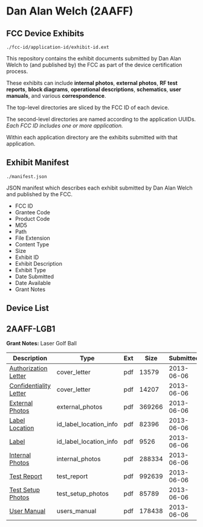 # Dan Alan Welch (2AAFF)
## FCC Device Exhibits

```
./fcc-id/application-id/exhibit-id.ext
```

This repository contains the exhibit documents submitted by Dan Alan Welch to (and published by) the FCC as part of the device certification process.

These exhibits can include **internal photos**, **external photos**, **RF test reports**, **block diagrams**, **operational descriptions**, **schematics**, **user manuals**, and various **correspondence**.

The top-level directories are sliced by the FCC ID of each device.

The second-level directories are named according to the application UUIDs. *Each FCC ID includes one or more application.*

Within each application directory are the exhibits submitted with that application. 

## Exhibit Manifest

```
./manifest.json
```

JSON manifest which describes each exhibit submitted by Dan Alan Welch and published by the FCC.

- FCC ID
- Grantee Code
- Product Code
- MD5
- Path
- File Extension
- Content Type
- Size
- Exhibit ID
- Exhibit Description
- Exhibit Type
- Date Submitted
- Date Available
- Grant Notes

## Device List
## 2AAFF-LGB1
**Grant Notes:** Laser Golf Ball

| Description | Type | Ext | Size | Submitted | Available |
| ----------- | ---- | --- | ---- | --------- | --------- |
| [Authorization Letter](2AAFF-LGB1/2ab0e16d1ed6463b1273b7f1ba488ac1/1984771.pdf) | cover_letter | pdf | 13579 | 2013-06-06 | 2013-06-06 |
| [Confidentiality Letter](2AAFF-LGB1/2ab0e16d1ed6463b1273b7f1ba488ac1/1984772.pdf) | cover_letter | pdf | 14207 | 2013-06-06 | 2013-06-06 |
| [External Photos](2AAFF-LGB1/2ab0e16d1ed6463b1273b7f1ba488ac1/1984778.pdf) | external_photos | pdf | 369266 | 2013-06-06 | 2013-06-06 |
| [Label Location](2AAFF-LGB1/2ab0e16d1ed6463b1273b7f1ba488ac1/1984780.pdf) | id_label_location_info | pdf | 82396 | 2013-06-06 | 2013-06-06 |
| [Label](2AAFF-LGB1/2ab0e16d1ed6463b1273b7f1ba488ac1/1984781.pdf) | id_label_location_info | pdf | 9526 | 2013-06-06 | 2013-06-06 |
| [Internal Photos](2AAFF-LGB1/2ab0e16d1ed6463b1273b7f1ba488ac1/1984779.pdf) | internal_photos | pdf | 288334 | 2013-06-06 | 2013-06-06 |
| [Test Report](2AAFF-LGB1/2ab0e16d1ed6463b1273b7f1ba488ac1/1984776.pdf) | test_report | pdf | 992639 | 2013-06-06 | 2013-06-06 |
| [Test Setup Photos](2AAFF-LGB1/2ab0e16d1ed6463b1273b7f1ba488ac1/1984777.pdf) | test_setup_photos | pdf | 85789 | 2013-06-06 | 2013-06-06 |
| [User Manual](2AAFF-LGB1/2ab0e16d1ed6463b1273b7f1ba488ac1/1984782.pdf) | users_manual | pdf | 178438 | 2013-06-06 | 2013-06-06 |
